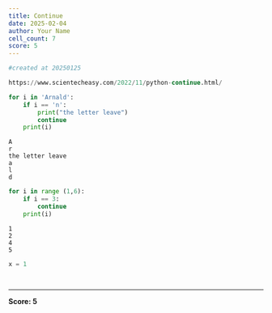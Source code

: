 ```yaml
---
title: Continue
date: 2025-02-04
author: Your Name
cell_count: 7
score: 5
---
```


```python
#created at 20250125
```


```python
https://www.scientecheasy.com/2022/11/python-continue.html/
```


```python
for i in 'Arnald':
    if i == 'n':
        print("the letter leave")
        continue
    print(i)
```

    A
    r
    the letter leave
    a
    l
    d



```python
for i in range (1,6):
    if i == 3:
        continue
    print(i)
```

    1
    2
    4
    5



```python
x = 1
```


```python

```


```python

```


---
**Score: 5**